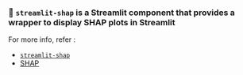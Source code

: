 ### 🎈 `streamlit-shap` is a Streamlit component that provides a wrapper to display SHAP plots in Streamlit
For more info, refer : 
- [`streamlit-shap`](https://github.com/snehankekre/streamlit-shap)   
- [SHAP](https://github.com/slundberg/shap)
